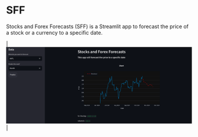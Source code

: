 # SFF

Stocks and Forex Forecasts (SFF) is a Streamlit app to forecast the price of a stock or a currency to a specific date.

| ![Landing](./readme/screenshot.png) |
